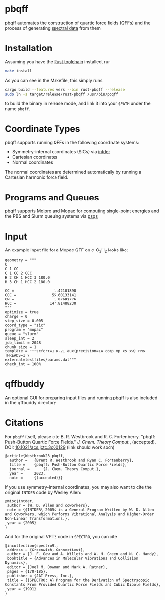# pbqff
pbqff automates the construction of quartic force fields (QFFs) and the process
of generating [spectral data](https://github.com/ntBre/spectro) from them

# Installation
Assuming you have the [Rust toolchain](https://www.rust-lang.org/tools/install)
installed, run

```bash
make install
```

As you can see in the Makefile, this simply runs

```bash
cargo build --features vers --bin rust-pbqff --release
sudo ln -s target/release/rust-pbqff /usr/bin/pbqff
```

to build the binary in release mode, and link it into your `$PATH` under the
name `pbqff`.

# Coordinate Types
pbqff supports running QFFs in the following coordinate systems:
- Symmetry-internal coordinates (SICs) via
  [intder](https://github.com/ntBre/intder)
- Cartesian coordinates
- Normal coordinates

The normal coordinates are determined automatically by running a Cartesian
harmonic force field.

# Programs and Queues
pbqff supports Molpro and Mopac for computing single-point energies and the PBS
and Slurm queuing systems via [psqs](https://github.com/ntBre/psqs)

# Input
An example input file for a Mopac QFF on *c*-C<sub>3</sub>H<sub>2</sub> looks like:
```
geometry = """
C
C 1 CC
C 1 CC 2 CCC
H 2 CH 1 HCC 3 180.0
H 3 CH 1 HCC 2 180.0

CC =                  1.42101898
CCC =                55.60133141
CH =                  1.07692776
HCC =               147.81488230
"""
optimize = true
charge = 0
step_size = 0.005
coord_type = "sic"
program = "mopac"
queue = "slurm"
sleep_int = 2
job_limit = 2048
chunk_size = 1
template = """scfcrt=1.D-21 aux(precision=14 comp xp xs xw) PM6 THREADS=1 \
external=testfiles/params.dat"""
check_int = 100%
```

# qffbuddy
An optional GUI for preparing input files and running pbqff is also included in
the qffbuddy directory

# Citations
For `pbqff` itself, please cite B. R. Westbrook and R. C. Fortenberry. "pbqff:
Push-Button Quartic Force Fields." *J. Chem. Theory Comput.*, (accepted). DOI:
[10.1021/acs.jctc.3c00129](https://doi.org/10.1021/acs.jctc.3c00129) (link
should work soon)

```
@article{Westbrook23_pbqff,
  author = 	 {Brent R. Westbrook and Ryan C. Fortenberry},
  title = 	 {pbqff: Push-Button Quartic Force Fields},
  journal = 	 {J. Chem. Theory Comput.},
  year = 	 2023,
  note = 	 {(accepted)}}
```

If you use symmetry-internal coordinates, you may also want to cite the original
`INTDER` code by Wesley Allen:

```
@misc{intder,
 author = {W. D. Allen and coworkers},
 note = {$INTDER\ 2005$ is a General Program Written by W. D. Allen and Coworkers, which Performs Vibrational Analysis and Higher-Order Non-Linear Transformations.},
 year = {2005}
}
```

And for the original VPT2 code in `SPECTRO`, you can cite

```
@incollection{spectro91,
 address = {Greenwich, Connecticut},
 author = {J. F. Gaw and A. Willets and W. H. Green and N. C. Handy},
 booktitle = {Advances in Molecular Vibrations and Collision Dynamics},
 editor = {Joel M. Bowman and Mark A. Ratner},
 pages = {170-185},
 publisher = {JAI Press, Inc.},
 title = {{SPECTRO: A} Program for the Derivation of Spectrscopic Constants From Provided Quartic Force Fields and Cubic Dipole Fields},
 year = {1991}
}
```
